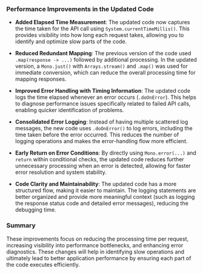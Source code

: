 ### Performance Improvements in the Updated Code

- **Added Elapsed Time Measurement**: The updated code now captures the time taken for the API call using `System.currentTimeMillis()`. This provides visibility into how long each request takes, allowing you to identify and optimize slow parts of the code.

- **Reduced Redundant Mapping**: The previous version of the code used `.map(response -> ...)` followed by additional processing. In the updated version, a `Mono.just()` with `Arrays.stream()` and `.map()` was used for immediate conversion, which can reduce the overall processing time for mapping responses.

- **Improved Error Handling with Timing Information**: The updated code logs the time elapsed whenever an error occurs (`.doOnError`). This helps to diagnose performance issues specifically related to failed API calls, enabling quicker identification of problems.

- **Consolidated Error Logging**: Instead of having multiple scattered log messages, the new code uses `.doOnError()` to log errors, including the time taken before the error occurred. This reduces the number of logging operations and makes the error-handling flow more efficient.

- **Early Return on Error Conditions**: By directly using `Mono.error(...)` and `return` within conditional checks, the updated code reduces further unnecessary processing when an error is detected, allowing for faster error resolution and system stability.

- **Code Clarity and Maintainability**: The updated code has a more structured flow, making it easier to maintain. The logging statements are better organized and provide more meaningful context (such as logging the response status code and detailed error messages), reducing the debugging time.

### Summary
These improvements focus on reducing the processing time per request, increasing visibility into performance bottlenecks, and enhancing error diagnostics. These changes will help in identifying slow operations and ultimately lead to better application performance by ensuring each part of the code executes efficiently.

